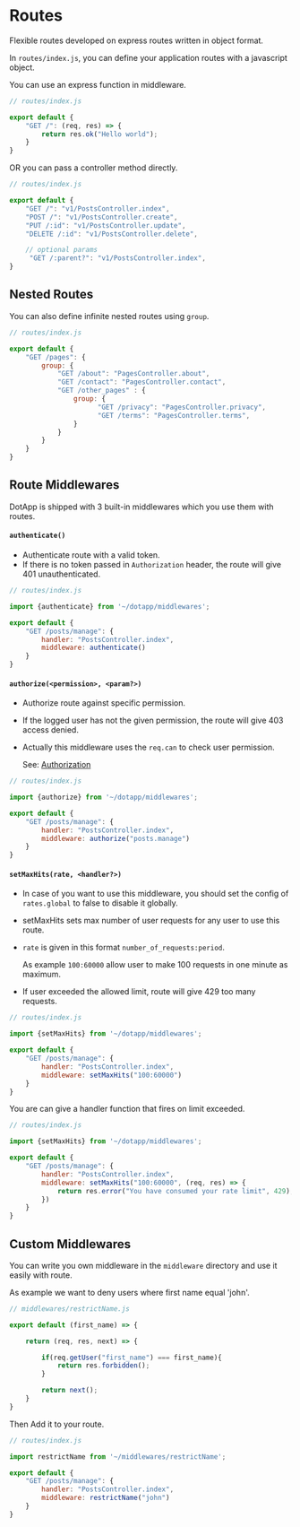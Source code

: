# Routes

Flexible routes developed on express routes written in object format.

In `routes/index.js`, you can define your application routes with a javascript object.

You can use an express function in middleware.

``` javascript
// routes/index.js

export default {
    "GET /": (req, res) => {
        return res.ok("Hello world");
    }
}
```

OR you can pass a controller method directly.

``` javascript
// routes/index.js

export default {
    "GET /": "v1/PostsController.index",
    "POST /": "v1/PostsController.create",
    "PUT /:id": "v1/PostsController.update",
    "DELETE /:id": "v1/PostsController.delete",

    // optional params
     "GET /:parent?": "v1/PostsController.index",
}
```

## Nested Routes

You can also define infinite nested routes using `group`.

``` javascript
// routes/index.js

export default {
    "GET /pages": {
        group: {
            "GET /about": "PagesController.about",
            "GET /contact": "PagesController.contact",
            "GET /other_pages" : {
                group: {
                      "GET /privacy": "PagesController.privacy",
                      "GET /terms": "PagesController.terms",
                }
            }
        }
    }
}
```

## Route Middlewares

DotApp is shipped with 3 built-in middlewares which you use them with routes.

#### `authenticate()`

- Authenticate route with a valid token.
- If there is no token passed in `Authorization` header, the route will give 401 unauthenticated.


``` javascript
// routes/index.js

import {authenticate} from '~/dotapp/middlewares';

export default {
    "GET /posts/manage": {
        handler: "PostsController.index",
        middleware: authenticate()
    }
}
```

#### `authorize(<permission>, <param?>)`

- Authorize route against specific permission.
- If the logged user has not the given permission, the route will give 403 access denied.
- Actually this middleware uses the `req.can` to check user permission.

    See: [Authorization](authoriztion.md)


``` javascript
// routes/index.js

import {authorize} from '~/dotapp/middlewares';

export default {
    "GET /posts/manage": {
        handler: "PostsController.index",
        middleware: authorize("posts.manage")
    }
}
```

#### `setMaxHits(rate, <handler?>)`

- In case of you want to use this middleware, you should set the config of `rates.global` to false to disable it globally.
- setMaxHits sets max number of user requests for any user to use this route.
- `rate` is given in this format `number_of_requests:period`.

    As example `100:60000` allow user to make 100 requests in one minute as maximum.
- If user exceeded the allowed limit, route will give 429 too many requests.


``` javascript
// routes/index.js

import {setMaxHits} from '~/dotapp/middlewares';

export default {
    "GET /posts/manage": {
        handler: "PostsController.index",
        middleware: setMaxHits("100:60000")
    }
}
```

You are can give a handler function that fires on limit exceeded.

``` javascript
// routes/index.js

import {setMaxHits} from '~/dotapp/middlewares';

export default {
    "GET /posts/manage": {
        handler: "PostsController.index",
        middleware: setMaxHits("100:60000", (req, res) => {
            return res.error("You have consumed your rate limit", 429);
        })
    }
}
```

## Custom Middlewares

You can write you own middleware in the `middleware` directory and use it easily with route.

As example we want to deny users where first name equal 'john'.

``` javascript
// middlewares/restrictName.js

export default (first_name) => {

    return (req, res, next) => {

        if(req.getUser("first_name") === first_name){
            return res.forbidden();
        }

        return next();
    }
}
```
Then Add it to your route.
``` javascript
// routes/index.js

import restrictName from '~/middlewares/restrictName';

export default {
    "GET /posts/manage": {
        handler: "PostsController.index",
        middleware: restrictName("john")
    }
}
```


